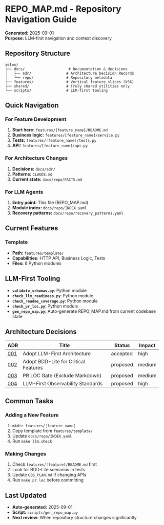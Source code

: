 # REPO_MAP.md - Repository Navigation Guide

**Generated:** 2025-09-01  
**Purpose:** LLM-first navigation and context discovery

## Repository Structure

```
zelox/
├── docs/                    # Documentation & decisions
│   ├── adr/                # Architecture Decision Records
│   └── repo/               # Repository metadata
├── features/               # Vertical feature slices (VSA)
├── shared/                 # Truly shared utilities only
└── scripts/                # LLM-first tooling
```

## Quick Navigation

### For Feature Development
1. **Start here:** `features/[feature_name]/README.md`
2. **Business logic:** `features/[feature_name]/service.py`
3. **Tests:** `features/[feature_name]/tests.py`
4. **API:** `features/[feature_name]/api.py`

### For Architecture Changes
1. **Decisions:** `docs/adr/`
2. **Patterns:** `CLAUDE.md`
3. **Current state:** `docs/repo/FACTS.md`

### For LLM Agents
1. **Entry point:** This file (REPO_MAP.md)
2. **Module index:** `docs/repo/INDEX.yaml`
3. **Recovery patterns:** `docs/repo/recovery_patterns.yaml`

## Current Features

### Template
- **Path:** `features/template/`
- **Capabilities:** HTTP API, Business Logic, Tests
- **Files:** 6 Python modules


## LLM-First Tooling

- **`validate_schemas.py`**: Python module
- **`check_llm_readiness.py`**: Python module
- **`check_readme_coverage.py`**: Python module
- **`check_pr_loc.py`**: Python module
- **`gen_repo_map.py`**: Auto-generate REPO_MAP.md from current codebase state


## Architecture Decisions

| ADR | Title | Status | Impact |
|-----|-------|---------|---------|
| [001](../adr/001-adopt-llm-first-architecture.md) | Adopt LLM-First Architecture | accepted | high |
| [002](../adr/002-adopt-bdd-lite.md) | Adopt BDD-Lite for Critical Features | proposed | medium |
| [003](../adr/003-pr-loc-gate.md) | PR LOC Gate (Exclude Markdown) | proposed | medium |
| [004](../adr/004-llm-first-observability.md) | LLM-First Observability Standards | proposed | high |

## Common Tasks

### Adding a New Feature
1. `mkdir features/[feature_name]`
2. Copy template from `features/template/`
3. Update `docs/repo/INDEX.yaml`
4. Run `make llm.check`

### Making Changes
1. Check `features/[feature]/README.md` first
2. Look for BDD-Lite scenarios in tests
3. Update `OBS_PLAN.md` if changing APIs
4. Run `make pr.loc` before committing

## Last Updated
- **Auto-generated:** 2025-09-01
- **Script:** `scripts/gen_repo_map.py`
- **Next review:** When repository structure changes significantly
